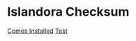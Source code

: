 # Islandora Checksum

[Comes Installed](https://github.com/Islandora/islandora_checksum)
[Test](modules/tests/checksum__ingest_creation.md)
